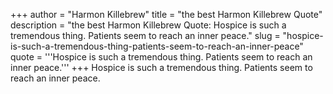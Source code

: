 +++
author = "Harmon Killebrew"
title = "the best Harmon Killebrew Quote"
description = "the best Harmon Killebrew Quote: Hospice is such a tremendous thing. Patients seem to reach an inner peace."
slug = "hospice-is-such-a-tremendous-thing-patients-seem-to-reach-an-inner-peace"
quote = '''Hospice is such a tremendous thing. Patients seem to reach an inner peace.'''
+++
Hospice is such a tremendous thing. Patients seem to reach an inner peace.
